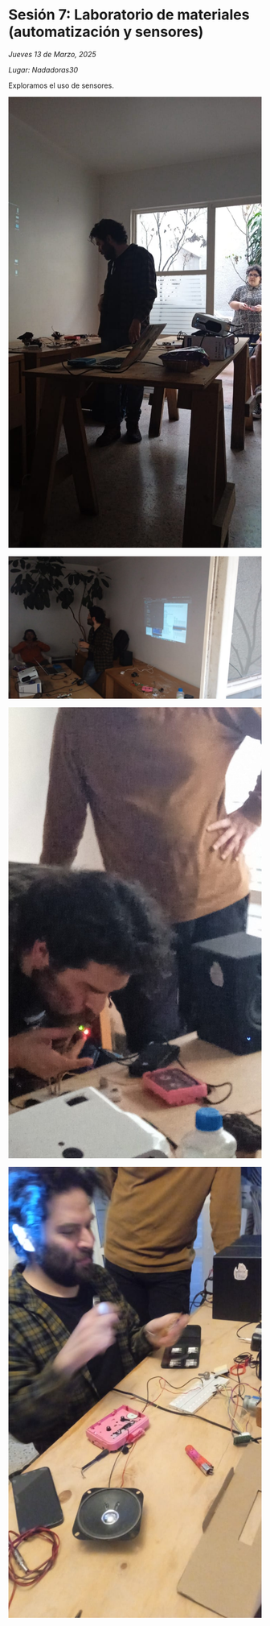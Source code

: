 # Sesión 7: Laboratorio de materiales (automatización y sensores)

_Jueves 13 de Marzo, 2025_

_Lugar: Nadadoras30_

Exploramos el uso de sensores.

![foto1](../img/sesion7/foto1.jpeg)

![foto2](../img/sesion7/foto2.jpeg)

![foto3](../img/sesion7/foto3.jpeg)

![foto4](../img/sesion7/foto4.jpeg)
